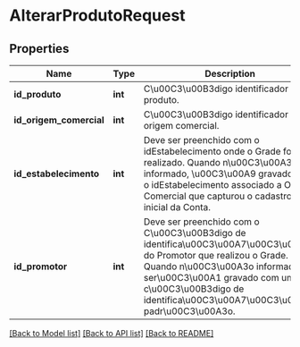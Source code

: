 # AlterarProdutoRequest

## Properties
Name | Type | Description | Notes
------------ | ------------- | ------------- | -------------
**id_produto** | **int** | C\u00C3\u00B3digo identificador do produto. | 
**id_origem_comercial** | **int** | C\u00C3\u00B3digo identificador da origem comercial. | [optional] 
**id_estabelecimento** | **int** | Deve ser preenchido com o idEstabelecimento onde o Grade foi realizado. Quando n\u00C3\u00A3o informado, \u00C3\u00A9 gravado com o idEstabelecimento associado a Origem Comercial que capturou o cadastro inicial da Conta. | [optional] 
**id_promotor** | **int** | Deve ser preenchido com o C\u00C3\u00B3digo de identifica\u00C3\u00A7\u00C3\u00A3o do Promotor que realizou o Grade. Quando n\u00C3\u00A3o informado, ser\u00C3\u00A1 gravado com um c\u00C3\u00B3digo de identifica\u00C3\u00A7\u00C3\u00A3o padr\u00C3\u00A3o. | [optional] 

[[Back to Model list]](../README.md#documentation-for-models) [[Back to API list]](../README.md#documentation-for-api-endpoints) [[Back to README]](../README.md)



